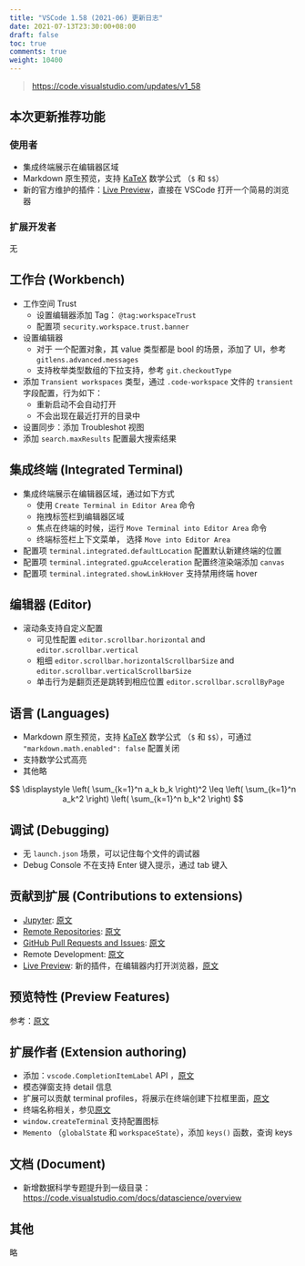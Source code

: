```yaml
---
title: "VSCode 1.58 (2021-06) 更新日志"
date: 2021-07-13T23:30:00+08:00
draft: false
toc: true
comments: true
weight: 10400
---
```


> https://code.visualstudio.com/updates/v1_58

## 本次更新推荐功能

### 使用者

* 集成终端展示在编辑器区域
* Markdown 原生预览，支持 [KaTeX](https://katex.org/) 数学公式 （`$` 和 `$$`）
* 新的官方维护的插件：[Live Preview](https://marketplace.visualstudio.com/items?itemName=ms-vscode.live-server)，直接在 VSCode 打开一个简易的浏览器

### 扩展开发者

无

## 工作台 (Workbench)

* 工作空间 Trust
    * 设置编辑器添加 Tag： `@tag:workspaceTrust`
    * 配置项 `security.workspace.trust.banner`
* 设置编辑器
    * 对于 一个配置对象，其 value 类型都是 bool 的场景，添加了 UI，参考 `gitlens.advanced.messages`
    * 支持枚举类型数组的下拉支持，参考 `git.checkoutType`
* 添加 `Transient workspaces` 类型，通过 `.code-workspace` 文件的 `transient` 字段配置，行为如下：
    * 重新启动不会自动打开
    * 不会出现在最近打开的目录中
* 设置同步：添加 Troubleshot 视图
* 添加 `search.maxResults` 配置最大搜索结果

## 集成终端 (Integrated Terminal)

* 集成终端展示在编辑器区域，通过如下方式
    * 使用 `Create Terminal in Editor Area` 命令
    * 拖拽标签栏到编辑器区域
    * 焦点在终端的时候，运行 `Move Terminal into Editor Area` 命令
    * 终端标签栏上下文菜单， 选择 `Move into Editor Area`
* 配置项 `terminal.integrated.defaultLocation` 配置默认新建终端的位置
* 配置项 `terminal.integrated.gpuAcceleration` 配置终渲染端添加 `canvas`
* 配置项 `terminal.integrated.showLinkHover` 支持禁用终端 hover

## 编辑器 (Editor)

* 滚动条支持自定义配置
    * 可见性配置 `editor.scrollbar.horizontal` and `editor.scrollbar.vertical`
    * 粗细 `editor.scrollbar.horizontalScrollbarSize` and `editor.scrollbar.verticalScrollbarSize`
    * 单击行为是翻页还是跳转到相应位置 `editor.scrollbar.scrollByPage`

## 语言 (Languages)

* Markdown 原生预览，支持 [KaTeX](https://katex.org/) 数学公式 （`$` 和 `$$`），可通过 `"markdown.math.enabled": false` 配置关闭
* 支持数学公式高亮
* 其他略

$$
\displaystyle
\left( \sum_{k=1}^n a_k b_k \right)^2
\leq
\left( \sum_{k=1}^n a_k^2 \right)
\left( \sum_{k=1}^n b_k^2 \right)
$$

## 调试 (Debugging)

* 无 `launch.json` 场景，可以记住每个文件的调试器
* Debug Console 不在支持 Enter 键入提示，通过 tab 键入

## 贡献到扩展 (Contributions to extensions)

* [Jupyter](https://marketplace.visualstudio.com/items?itemName=ms-toolsai.jupyter): [原文](https://code.visualstudio.com/updates/v1_58#_jupyter-interactive-window)
* [Remote Repositories](https://marketplace.visualstudio.com/items?itemName=GitHub.remotehub): [原文](https://code.visualstudio.com/updates/v1_58#_remote-repositories)
* [GitHub Pull Requests and Issues](https://marketplace.visualstudio.com/items?itemName=GitHub.vscode-pull-request-github): [原文](https://code.visualstudio.com/updates/v1_58#_github-pull-requests-and-issues)
* Remote Development: [原文](https://code.visualstudio.com/updates/v1_58#_remote-development)
* [Live Preview](https://marketplace.visualstudio.com/items?itemName=ms-vscode.live-server): 新的插件，在编辑器内打开浏览器，[原文](https://code.visualstudio.com/updates/v1_58#_live-preview)

## 预览特性 (Preview Features)

参考：[原文](https://code.visualstudio.com/updates/v1_58#_live-preview)

## 扩展作者 (Extension authoring)

* 添加：`vscode.CompletionItemLabel` API ，[原文](https://code.visualstudio.com/updates/v1_58#_detailed-completion-item-labels)
* 模态弹窗支持 detail 信息
* 扩展可以贡献 terminal profiles，将展示在终端创建下拉框里面，[原文](https://code.visualstudio.com/updates/v1_58#_contribute-terminal-profiles)
* 终端名称相关，参见[原文](https://code.visualstudio.com/updates/v1_58#_change-extensionterminaloptionsbased-terminal-names)
* `window.createTerminal` 支持配置图标
* `Memento` （`globalState` 和 `workspaceState`），添加 `keys()` 函数，查询 keys

## 文档 (Document)

* 新增数据科学专题提升到一级目录：https://code.visualstudio.com/docs/datascience/overview

## 其他

略
